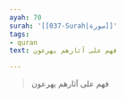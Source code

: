 ```yaml
---
ayah: 70
surah: '[[037-Surah|سورة]]'
tags:
- quran
text: فهم على آثارهم يهرعون

---
```

> فهم على آثارهم يهرعون
